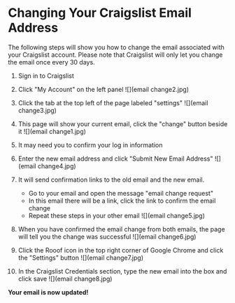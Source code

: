 # Changing Your Craigslist Email Address

The following steps will show you how to change the email associated with your Craigslist account. Please note that Craigslist will only let you change the email once every 30 days.
1. Sign in to Craigslist
2. Click "My Account" on the left panel
![](email change2.jpg)<br>

3. Click the tab at the top left of the page labeled "settings"
![](email change3.jpg)<br>

4. This page will show your current email, click the "change" button beside it
![](email change1.jpg)<br>

5. It may need you to confirm your log in information
6. Enter the new email address and click "Submit New Email Address"
![](email change4.jpg)<br>

7. It will send confirmation links to the old email and the new email.
    - Go to your email and open the message "email change request"
    - In this email there will be a link, click the link to confirm the email change
    - Repeat these steps in your other email
![](email change5.jpg)<br>

8. When you have confirmed the email change from both emails, the page will tell you the change was successful
![](email change6.jpg)<br>

9. Click the Rooof icon in the top right corner of Google Chrome and click the "Settings" button
![](email change7.jpg)<br>

10. In the  Craigslist Credentials section, type the new email into the box and click save
![](email change8.jpg)

**Your email is now updated!**